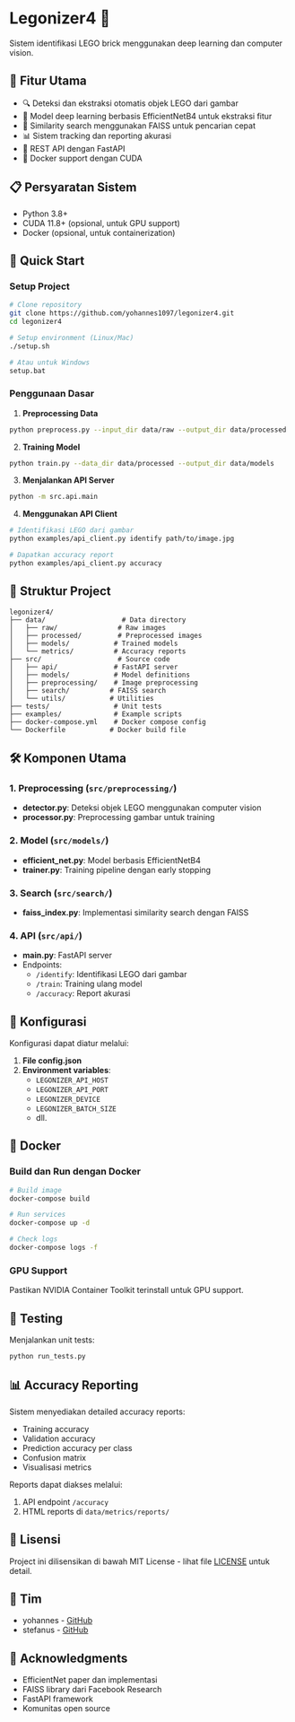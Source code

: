 # Legonizer4 🧱

Sistem identifikasi LEGO brick menggunakan deep learning dan computer vision.

## 🌟 Fitur Utama

- 🔍 Deteksi dan ekstraksi otomatis objek LEGO dari gambar
- 🧠 Model deep learning berbasis EfficientNetB4 untuk ekstraksi fitur
- 🔎 Similarity search menggunakan FAISS untuk pencarian cepat
- 📊 Sistem tracking dan reporting akurasi
- 🚀 REST API dengan FastAPI
- 🐳 Docker support dengan CUDA

## 📋 Persyaratan Sistem

- Python 3.8+
- CUDA 11.8+ (opsional, untuk GPU support)
- Docker (opsional, untuk containerization)

## 🚀 Quick Start

### Setup Project

```bash
# Clone repository
git clone https://github.com/yohannes1097/legonizer4.git
cd legonizer4

# Setup environment (Linux/Mac)
./setup.sh

# Atau untuk Windows
setup.bat
```

### Penggunaan Dasar

1. **Preprocessing Data**
```bash
python preprocess.py --input_dir data/raw --output_dir data/processed
```

2. **Training Model**
```bash
python train.py --data_dir data/processed --output_dir data/models
```

3. **Menjalankan API Server**
```bash
python -m src.api.main
```

4. **Menggunakan API Client**
```bash
# Identifikasi LEGO dari gambar
python examples/api_client.py identify path/to/image.jpg

# Dapatkan accuracy report
python examples/api_client.py accuracy
```

## 📁 Struktur Project

```
legonizer4/
├── data/                   # Data directory
│   ├── raw/               # Raw images
│   ├── processed/         # Preprocessed images
│   ├── models/           # Trained models
│   └── metrics/          # Accuracy reports
├── src/                   # Source code
│   ├── api/              # FastAPI server
│   ├── models/           # Model definitions
│   ├── preprocessing/    # Image preprocessing
│   ├── search/          # FAISS search
│   └── utils/           # Utilities
├── tests/                # Unit tests
├── examples/             # Example scripts
├── docker-compose.yml    # Docker compose config
└── Dockerfile           # Docker build file
```

## 🛠️ Komponen Utama

### 1. Preprocessing (`src/preprocessing/`)

- **detector.py**: Deteksi objek LEGO menggunakan computer vision
- **processor.py**: Preprocessing gambar untuk training

### 2. Model (`src/models/`)

- **efficient_net.py**: Model berbasis EfficientNetB4
- **trainer.py**: Training pipeline dengan early stopping

### 3. Search (`src/search/`)

- **faiss_index.py**: Implementasi similarity search dengan FAISS

### 4. API (`src/api/`)

- **main.py**: FastAPI server
- Endpoints:
  - `/identify`: Identifikasi LEGO dari gambar
  - `/train`: Training ulang model
  - `/accuracy`: Report akurasi

## 🔧 Konfigurasi

Konfigurasi dapat diatur melalui:

1. **File config.json**
2. **Environment variables**:
   - `LEGONIZER_API_HOST`
   - `LEGONIZER_API_PORT`
   - `LEGONIZER_DEVICE`
   - `LEGONIZER_BATCH_SIZE`
   - dll.

## 🐳 Docker

### Build dan Run dengan Docker

```bash
# Build image
docker-compose build

# Run services
docker-compose up -d

# Check logs
docker-compose logs -f
```

### GPU Support

Pastikan NVIDIA Container Toolkit terinstall untuk GPU support.

## 🧪 Testing

Menjalankan unit tests:

```bash
python run_tests.py
```

## 📊 Accuracy Reporting

Sistem menyediakan detailed accuracy reports:

- Training accuracy
- Validation accuracy
- Prediction accuracy per class
- Confusion matrix
- Visualisasi metrics

Reports dapat diakses melalui:
1. API endpoint `/accuracy`
2. HTML reports di `data/metrics/reports/`

## 📄 Lisensi

Project ini dilisensikan di bawah MIT License - lihat file [LICENSE](LICENSE) untuk detail.

## 👥 Tim

- yohannes - [GitHub](https://github.com/yohannes1097)
- stefanus - [GitHub](https://github.com/fatbear2010)

## 🙏 Acknowledgments

- EfficientNet paper dan implementasi
- FAISS library dari Facebook Research
- FastAPI framework
- Komunitas open source
